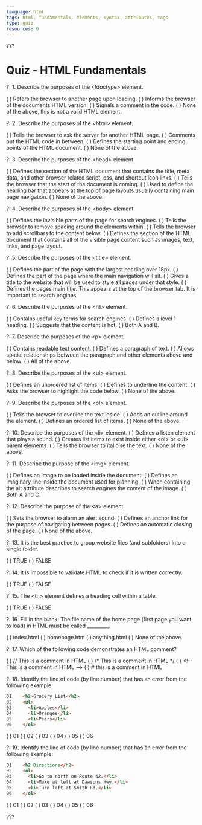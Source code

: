 ```yaml
---
language: html
tags: html, fundamentals, elements, syntax, attributes, tags
type: quiz
resources: 0
---
```


???

# Quiz - HTML Fundamentals

?: 1. Describe the purposes of the &lt;!doctype&gt; element.

( ) Refers the browser to another page upon loading.
( ) Informs the browser of the documents HTML version.
( ) Signals a comment in the code.
( ) None of the above, this is not a valid HTML element.

?: 2. Describe the purposes of the &lt;html&gt; element.

( ) Tells the browser to ask the server for another HTML page.
( ) Comments out the HTML code in between.
( ) Defines the starting point and ending points of the HTML document.
( ) None of the above.

?: 3. Describe the purposes of the &lt;head&gt; element.

( ) Defines the section of the HTML document that contains the title, meta data, and other browser related script, css, and shortcut icon links.
( ) Tells the browser that the start of the document is coming.
( ) Used to define the heading bar that appears at the top of page layouts usually containing main page navigation.
( ) None of the above.

?: 4. Describe the purposes of the &lt;body&gt; element.

( ) Defines the invisible parts of the page for search engines.
( ) Tells the browser to remove spacing around the elements within.
( ) Tells the browser to add scrollbars to the content below.
( ) Defines the section of the HTML document that contains all of the visible page content such as images, text, links, and page layout.

?: 5. Describe the purposes of the &lt;title&gt; element.

( ) Defines the part of the page with the largest heading over 18px.
( ) Defines the part of the page where the main navigation will sit.
( ) Gives a title to the website that will be used to style all pages under that style.
( ) Defines the pages main title. This appears at the top of the browser tab. It is important to search engines.

?: 6. Describe the purposes of the &lt;h1&gt; element.

( ) Contains useful key terms for search engines.
( ) Defines a level 1 heading.
( ) Suggests that the content is hot.
( ) Both A and B.

?: 7. Describe the purposes of the &lt;p&gt; element.

( ) Contains readable text content.
( ) Defines a paragraph of text.
( ) Allows spatial relationships between the paragraph and other elements above and below.
( ) All of the above.

?: 8. Describe the purposes of the &lt;ul&gt; element.

( ) Defines an unordered list of items.
( ) Defines to underline the content.
( ) Asks the browser to highlight the code below.
( ) None of the above.

?: 9. Describe the purposes of the &lt;ol&gt; element.

( ) Tells the browser to overline the text inside.
( ) Adds an outline around the element.
( ) Defines an ordered list of items.
( ) None of the above.

?: 10. Describe the purposes of the &lt;li&gt; element.
( ) Defines a listen element that plays a sound.
( ) Creates list items to exist inside either &lt;ol&gt; or &lt;ul&gt; parent elements.
( ) Tells the browser to italicise the text.
( ) None of the above.

?: 11. Describe the purpose of the &lt;img&gt; element.

( ) Defines an image to be loaded inside the document.
( ) Defines an imaginary line inside the document used for planning.
( ) When containing the alt attribute describes to search engines the content of the image.
( ) Both A and C.

?: 12. Describe the purpose of the &lt;a&gt; element.

( ) Sets the browser to alarm an alert sound.
( ) Defines an anchor link for the purpose of navigating between pages.
( ) Defines an automatic closing of the page.
( ) None of the above.

?: 13. It is the best practice to group website files (and subfolders) into a single folder.

( ) TRUE
( ) FALSE

?: 14. It is impossible to validate HTML to check if it is written correctly.

( ) TRUE
( ) FALSE

?: 15. The &lt;th&gt; element defines a heading cell within a table.

( ) TRUE
( ) FALSE

?: 16. Fill in the blank: The file name of the home page (first page you want to load) in HTML must be called _________.

( ) index.html
( ) homepage.htm
( ) anything.html
( ) None of the above.

?: 17. Which of the following code demonstrates an HTML comment?

( ) // This is a comment in HTML
( ) /* This is a comment in HTML */
( ) &lt;!-- This is a comment in HTML --&gt;
( ) # this is a comment in HTML

?: 18. Identify the line of code (by line number) that has an error from the following example:
```html
01    <h2>Grocery List</h2>
02    <ul>
03      <li>Apples</li>
04      <li>Oranges</li>
05      <li>Pears</li>
06    </ol>
```

( ) 01
( ) 02
( ) 03
( ) 04
( ) 05
( ) 06

?: 19. Identify the line of code (by line number) that has an error from the following example:
```html
01    <h2 Directions</h2>
02    <ol>
03      <li>Go to north on Route 42.</li>
04      <li>Make at left at Dawsons Hwy.</li>
05      <li>Turn left at Smith Rd.</li>
06    </ol>
```

( ) 01
( ) 02
( ) 03
( ) 04
( ) 05
( ) 06

???
